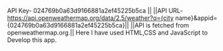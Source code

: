 API Key- 024769b0a63d9166881a2ef45225b5ca ||
||API URL- https://api.openweathermap.org/data/2.5/weather?q={city name}&appid={024769b0a63d9166881a2ef45225b5ca}||
||API is fetched from openweathermap.org.||
Here I have used HTML,CSS and JavaScript to Develop this app.
